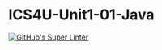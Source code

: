 # ICS4U-Unit1-01-Java

[![GitHub's Super Linter](https://github.com/Felipe-Affonso047/ICS4U-Unit1-01-Java/workflows/GitHub's%20Super%20Linter/badge.svg)](https://github.com/Felipe-Affonso047/ICS4U-Unit1-01-Java/actions)
